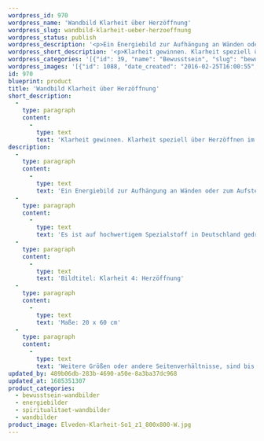 ```yaml
---
wordpress_id: 970
wordpress_name: 'Wandbild Klarheit über Herzöffnung'
wordpress_slug: wandbild-klarheit-ueber-herzoeffnung
wordpress_status: publish
wordpress_description: '<p>Ein Energiebild zur Aufhängung an Wänden oder zum Aufstellen im Raum mit einem aktivierbaren Informationsfeld zu: Klarheit allgemein - Klarheit in Bezug zu Herzöffnung: Entwicklung der eigenen Klarheit allgemein und speziell für Herzöffnung im emotionalen und feinstofflichen Sinne. Herzöffnung ist hier auch als Weg zur Verbindung von mentaler und emotionaler Intelligenz gemeint. Ein Schritt zur Entwicklung des sogenannten feinstofflichen Herzgehirns, welches als eine wesentliche Steuerungsinstanz im "Neuen Sein" gesehen wird, ist die sinnbildliche Herzöffnung für sich, für andere, für das neue Bewusstsein, ... .</p><p>Es ist auf hochwertigem Spezialstoff in Deutschland gedruckt und sorgfältig in Handarbeit auf Holzkeilrahmen aufgezogen. Laut Herstellerangaben ist der farbintensive Druck 70 Jahre lichtecht, waschbar und in einem umweltorientierten Verfahren hergestellt. Der Oberstoff ist mit einer Spezialbeschichtung unterfüttert, so dass, bei Aufhängung an der Wand, der rückseitige Holzrahmen auch bei hellen Farben unsichtbar ist.</p><p>Bildtitel: Klarheit 4: Herzöffnung</p><p>Maße: 20 x 60 cm</p><p>Weitere Größen oder andere Seitenverhältnisse, sind bis 200 cm individuell für Sie innerhalb weniger Tage herstellbar. Bitte kontaktieren Sie uns hierfür unter <a href="mailto:info@elvedenverlag.de">info@elvedenverlag.de</a>.e</p><p><a href="https://my.feenbaum.de/anwendung-energie-wandbilder/">Anwendungshinweise</a>      <a href="https://my.feenbaum.de/produktinformation-wandbilder/">Produktinformationen</a></p>'
wordpress_short_description: '<p>Klarheit gewinnen. Klarheit speziell über Herzöffnen im emotionalen und feinstofflichen Sinne</p>'
wordpress_categories: '[{"id": 39, "name": "Bewusstsein", "slug": "bewusstsein-wandbilder"}, {"id": 22, "name": "Energiebilder", "slug": "energiebilder"}, {"id": 42, "name": "Spiritualit\u00e4t", "slug": "spiritualitaet-wandbilder"}, {"id": 24, "name": "Wandbilder", "slug": "wandbilder"}]'
wordpress_images: '[{"id": 1088, "date_created": "2016-02-25T16:00:55", "date_created_gmt": "2016-02-25T14:00:55", "date_modified": "2016-02-25T16:00:55", "date_modified_gmt": "2016-02-25T14:00:55", "src": "https://my.feenbaum.de/wp-content/uploads/2016/02/Elveden-Klarheit-So1_z1_800x800-W.jpg", "name": "Elveden, Klarheit (So1_z1)_800x800-W", "alt": ""}]'
id: 970
blueprint: product
title: 'Wandbild Klarheit über Herzöffnung'
short_description:
  -
    type: paragraph
    content:
      -
        type: text
        text: 'Klarheit gewinnen. Klarheit speziell über Herzöffnen im emotionalen und feinstofflichen Sinne'
description:
  -
    type: paragraph
    content:
      -
        type: text
        text: 'Ein Energiebild zur Aufhängung an Wänden oder zum Aufstellen im Raum mit einem aktivierbaren Informationsfeld zu: Klarheit allgemein - Klarheit in Bezug zu Herzöffnung: Entwicklung der eigenen Klarheit allgemein und speziell für Herzöffnung im emotionalen und feinstofflichen Sinne. Herzöffnung ist hier auch als Weg zur Verbindung von mentaler und emotionaler Intelligenz gemeint. Ein Schritt zur Entwicklung des sogenannten feinstofflichen Herzgehirns, welches als eine wesentliche Steuerungsinstanz im "Neuen Sein" gesehen wird, ist die sinnbildliche Herzöffnung für sich, für andere, für das neue Bewusstsein, ... .'
  -
    type: paragraph
    content:
      -
        type: text
        text: 'Es ist auf hochwertigem Spezialstoff in Deutschland gedruckt und sorgfältig in Handarbeit auf Holzkeilrahmen aufgezogen. Laut Herstellerangaben ist der farbintensive Druck 70 Jahre lichtecht, waschbar und in einem umweltorientierten Verfahren hergestellt. Der Oberstoff ist mit einer Spezialbeschichtung unterfüttert, so dass, bei Aufhängung an der Wand, der rückseitige Holzrahmen auch bei hellen Farben unsichtbar ist.'
  -
    type: paragraph
    content:
      -
        type: text
        text: 'Bildtitel: Klarheit 4: Herzöffnung'
  -
    type: paragraph
    content:
      -
        type: text
        text: 'Maße: 20 x 60 cm'
  -
    type: paragraph
    content:
      -
        type: text
        text: 'Weitere Größen oder andere Seitenverhältnisse, sind bis 200 cm individuell für Sie innerhalb weniger Tage herstellbar. Bitte kontaktieren Sie uns hierfür unter info@elvedenverlag.de.e'
updated_by: 489b06db-283b-4690-a50e-8a3ba37dc968
updated_at: 1685351307
product_categories:
  - bewusstsein-wandbilder
  - energiebilder
  - spiritualitaet-wandbilder
  - wandbilder
product_image: Elveden-Klarheit-So1_z1_800x800-W.jpg
---
```

